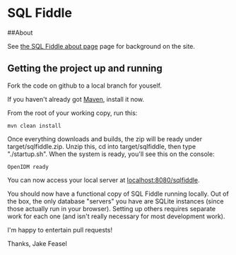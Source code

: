 SQL Fiddle
==========

##About

See [the SQL Fiddle about page](http://sqlfiddle.com/about.html) page for background on the site.

## Getting the project up and running

Fork the code on github to a local branch for youself.  

If you haven't already got [Maven](http://maven.apache.org), install it now.

From the root of your working copy, run this:

    mvn clean install 

Once everything downloads and builds, the zip will be ready under target/sqlfiddle.zip. Unzip this, cd into target/sqlfiddle, then type "./startup.sh". When the system is ready, you'll see this on the console:

    OpenIDM ready
    
You can now access your local server at [localhost:8080/sqlfiddle](http://localhost:8080/sqlfiddle).

You should now have a functional copy of SQL Fiddle running locally.  Out of the box, the only database "servers" you have are SQLite instances (since those actually run in your browser).  Setting up others requires separate work for each one (and isn't really necessary for most development work).

I'm happy to entertain pull requests!

Thanks, 
Jake Feasel
